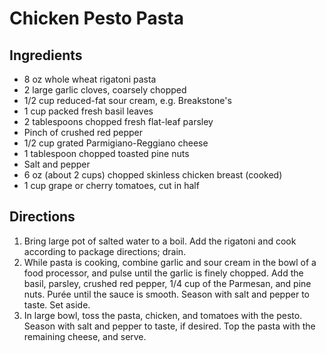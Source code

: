 # Chicken Pesto Pasta

## Ingredients

- 8 oz whole wheat rigatoni pasta
- 2 large garlic cloves, coarsely chopped
- 1/2 cup reduced-fat sour cream, e.g. Breakstone's
- 1 cup packed fresh basil leaves
- 2 tablespoons chopped fresh flat-leaf parsley 
- Pinch of crushed red pepper
- 1/2 cup grated Parmigiano-Reggiano cheese
- 1 tablespoon chopped toasted pine nuts
- Salt and pepper
- 6 oz (about 2 cups) chopped skinless chicken breast (cooked)
- 1 cup grape or cherry tomatoes, cut in half

## Directions

1. Bring large pot of salted water to a boil. Add the rigatoni and cook according to package directions; drain.
2. While pasta is cooking, combine garlic and sour cream in the bowl of a food processor, and pulse until the garlic is finely chopped. Add the basil, parsley, crushed red pepper, 1/4 cup of the Parmesan, and pine nuts. Purée until the sauce is smooth. Season with salt and pepper to taste. Set aside.
3. In large bowl, toss the pasta, chicken, and tomatoes with the pesto. Season with salt and pepper to taste, if desired. Top the pasta with the remaining cheese, and serve. 